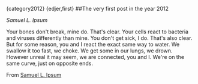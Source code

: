 {category2012}
{edjer,first}
##The very first post in the year 2012

*Samuel L. Ipsum*

Your bones don't break, mine do. That's clear. Your cells react to bacteria and viruses differently than mine. You don't get sick, I do. That's also clear. But for some reason, you and I react the exact same way to water. We swallow it too fast, we choke. We get some in our lungs, we drown. However unreal it may seem, we are connected, you and I. We're on the same curve, just on opposite ends.

From [Samuel L. Ipsum](http://slipsum.com)

